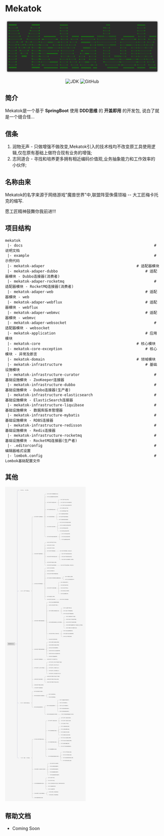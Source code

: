 # Mekatok

![Logo](./docs/images/mekatok.png)

<p align="center">
	<img alt="JDK" src="https://img.shields.io/badge/JDK-17-green.svg" />
    <img alt="GitHub" src="https://img.shields.io/github/license/guocay/mekatok">
</p>

## 简介

Mekatok是一个基于 **SpringBoot** 使用 **DDD思维** 的 **开盖即用** 的开发包, 说白了就是一个缝合怪...

## 信条

1. 润物无声 - 只做增强不做改变,Mekatok引入的技术栈均不改变原工具使用逻辑,仅在原有基础上做符合现有业务的增强;
2. 志同道合 - 寻找和培养更多拥有相近编码价值观,业务抽象能力和工作效率的小伙伴;

## 名称由来

Mekatok的名字来源于网络游戏"魔兽世界"中,联盟阵营侏儒领袖 -- 大工匠梅卡托克的缩写.

愿工匠精神鼓舞你我前进!!!

## 项目结构

```
mekatok
 |- docs                                                        	# 说明文档
 |- example                                                 		# 示例代码
 |- mekatok-adaper                                 			# 适配器模块
 |- mekatok-adaper-dubbo                                 		# 适配器模块 - Dubbo连接器(消费者)
 |- mekatok-adaper-rocketmq                                 		# 适配器模块 - RocketMQ连接器(消费者)
 |- mekatok-adaper-web                                 			# 适配器模块 - web
 |- mekatok-adaper-webflux                                 		# 适配器模块 - webflux
 |- mekatok-adaper-webmvc                                 		# 适配器模块 - webmvc
 |- mekatok-adaper-websocket                                 		# 适配器模块 - websocket
 |- mekatok-application                                 		# 应用模块
 |- mekatok-core                                 			# 核心模块
 |- mekatok-core-exception                                 		# 核心模块 - 异常及断言
 |- mekatok-domain                                 			# 领域模块
 |- mekatok-infrastructure                                 		# 基础设施模块
 |- mekatok-infrastructure-curator                              	# 基础设施模块 - ZooKeeper连接器
 |- mekatok-infrastructure-dubbo                                	# 基础设施模块 - Dubbo连接器(生产者)
 |- mekatok-infrastructure-elasticsearch                        	# 基础设施模块 - ElasticSearch连接器
 |- mekatok-infrastructure-liquibase                            	# 基础设施模块 - 数据库版本管理器
 |- mekatok-infrastructure-mybatis                              	# 基础设施模块 - RDBS连接器
 |- mekatok-infrastructure-redisson                             	# 基础设施模块 - Redis连接器
 |- mekatok-infrastructure-rocketmq                             	# 基础设施模块 - RocketMQ连接器(生产者)
 |- .editorconfig                                             		# 编辑器格式设置
 |- lombok.config                                             		# Lombok基础配置文件
```

## 其他

![异常信息定义](./docs/images/error-code.png)

## 帮助文档

* Coming Soon
